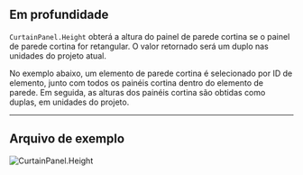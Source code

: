 ## Em profundidade
`CurtainPanel.Height` obterá a altura do painel de parede cortina se o painel de parede cortina for retangular. O valor retornado será um duplo nas unidades do projeto atual.

No exemplo abaixo, um elemento de parede cortina é selecionado por ID de elemento, junto com todos os painéis cortina dentro do elemento de parede. Em seguida, as alturas dos painéis cortina são obtidas como duplas, em unidades do projeto.
___
## Arquivo de exemplo

![CurtainPanel.Height](./Revit.Elements.CurtainPanel.Height_img.jpg)
